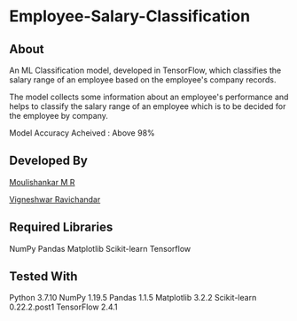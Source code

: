# Employee-Salary-Classification

## About

An ML Classification model, developed in TensorFlow, which classifies the salary range of an employee based on the employee's company records.

The model collects some information about an employee's performance and helps to classify the salary range of an employee which is to be decided for the employee by company.

Model Accuracy Acheived : Above 98%

## Developed By

[Moulishankar M R](https://github.com/Moulishankar10)

[Vigneshwar Ravichandar](https://github.com/ToastCoder)

## Required Libraries

NumPy
Pandas
Matplotlib
Scikit-learn
Tensorflow

## Tested With

 Python 3.7.10
 NumPy 1.19.5
 Pandas 1.1.5
 Matplotlib 3.2.2
 Scikit-learn 0.22.2.post1
 TensorFlow 2.4.1
 

